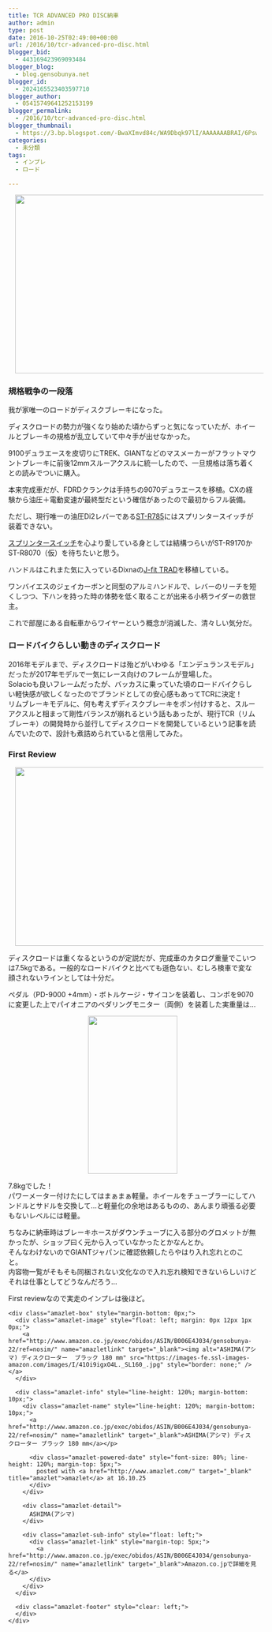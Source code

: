```yaml
---
title: TCR ADVANCED PRO DISC納車
author: admin
type: post
date: 2016-10-25T02:49:00+00:00
url: /2016/10/tcr-advanced-pro-disc.html
blogger_bid:
  - 443169423969093484
blogger_blog:
  - blog.gensobunya.net
blogger_id:
  - 2024165523403597710
blogger_author:
  - 05415749641252153199
blogger_permalink:
  - /2016/10/tcr-advanced-pro-disc.html
blogger_thumbnail:
  - https://3.bp.blogspot.com/-BwaXImvd84c/WA9Dbqk97lI/AAAAAAABRAI/6Psw5qkAQ3IRSeQagNu37Yaiu6FbqSqMQCLcB/s640/DSC_0311.jpg
categories:
  - 未分類
tags:
  - インプレ
  - ロード

---
```

<div class="separator" style="clear: both; text-align: center;">
  <a href="https://3.bp.blogspot.com/-BwaXImvd84c/WA9Dbqk97lI/AAAAAAABRAI/6Psw5qkAQ3IRSeQagNu37Yaiu6FbqSqMQCLcB/s1600/DSC_0311.jpg" imageanchor="1" style="margin-left: 1em; margin-right: 1em;"><img border="0" height="362" src="https://blog.gensobunya.net/wp-content/uploads/2016/10/DSC_0311.jpg" width="640" /></a>
</div>

### 

### 規格戦争の一段落

我が家唯一のロードがディスクブレーキになった。

ディスクロードの勢力が強くなり始めた頃からずっと気になっていたが、ホイールとブレーキの規格が乱立していて中々手が出せなかった。
  
9100デュラエースを皮切りにTREK、GIANTなどのマスメーカーがフラットマウントブレーキに前後12mmスルーアクスルに統一したので、一旦規格は落ち着くとの読みでついに購入。

本来完成車だが、FDRDクランクは手持ちの9070デュラエースを移植。CXの経験から油圧＋電動変速が最終型だという確信があったので最初からフル装備。

ただし、現行唯一の油圧Di2レバーである<a href="http://amzn.to/2eNMI6B" target="_blank">ST-R785</a>にはスプリンタースイッチが装着できない。
  
<a href="http://amzn.to/2e6CTjf" target="_blank">スプリンタースイッチ</a>を心より愛している身としては結構つらいがST-R9170かST-R8070（仮）を待ちたいと思う。

ハンドルはこれまた気に入っているDixnaの<a href="http://amzn.to/2eNOepC" target="_blank">J-fit TRAD</a>を移植している。
  
ワンバイエスのジェイカーボンと同型のアルミハンドルで、レバーのリーチを短くしつつ、下ハンを持った時の体勢を低く取ることが出来る小柄ライダーの救世主。

これで部屋にある自転車からワイヤーという概念が消滅した、清々しい気分だ。

### ロードバイクらしい動きのディスクロード

<div>
  2016年モデルまで、ディスクロードは殆どがいわゆる「エンデュランスモデル」だったが2017年モデルで一気にレース向けのフレームが登場した。
</div>

<div>
</div>

<div>
  Solacioも良いフレームだったが、バッカスに乗っていた頃のロードバイクらしい軽快感が欲しくなったのでブランドとしての安心感もあってTCRに決定！
</div>

<div>
</div>

<div>
</div>

<div>
  <div>
    リムブレーキモデルに、何も考えずディスクブレーキをポン付けすると、スルーアクスルと相まって剛性バランスが崩れるという話もあったが、現行TCR（リムブレーキ）の開発時から並行してディスクロードを開発しているという記事を読んでいたので、設計も煮詰められていると信用してみた。
  </div>
</div>

<div>
</div>

<div>
  <h3>
    First Review
  </h3>
  
  <div class="separator" style="clear: both; text-align: center;">
    <a href="https://1.bp.blogspot.com/-GkLIWOWYRNY/WA9DldboEpI/AAAAAAABRAM/VgstnyTIwh8c0yMhaUYt1P5cJIDruO6rACLcB/s1600/DSC_0310.jpg" imageanchor="1" style="margin-left: 1em; margin-right: 1em;"><img border="0" height="362" src="https://blog.gensobunya.net/wp-content/uploads/2016/10/DSC_0310.jpg" width="640" /></a>
  </div>
  
  <p>
    ディスクロードは重くなるというのが定説だが、完成車のカタログ重量でこいつは7.5kgである。一般的なロードバイクと比べても遜色ない、むしろ検車で変な顔されないラインとしては十分だ。
  </p>
  
  <p>
    ペダル（PD-9000 +4mm）・ボトルケージ・サイコンを装着し、コンポを9070に変更した上でパイオニアのペダリングモニター（両側）を装着した実重量は…
  </p>
  
  <div class="separator" style="clear: both; text-align: center;">
    <a href="https://3.bp.blogspot.com/-iI3p-YG10gY/WA9FwDiJ7GI/AAAAAAABRAg/tlaVXGiFvvwduRVWS7J_fpbABbf8PtNfACLcB/s1600/DSC_0312.jpg" imageanchor="1" style="margin-left: 1em; margin-right: 1em;"><img border="0" height="320" src="https://blog.gensobunya.net/wp-content/uploads/2016/10/DSC_0312.jpg" width="181" /></a>
  </div>
  
  <p>
    7.8kgでした！<br /> パワーメーター付けたにしてはまぁまぁ軽量。ホイールをチューブラーにしてハンドルとサドルを交換して…と軽量化の余地はあるものの、あんまり頑張る必要もないレベルには軽量。
  </p>
  
  <p>
    ちなみに納車時はブレーキホースがダウンチューブに入る部分のグロメットが無かったが、ショップ曰く元から入っていなかったとかなんとか。<br /> そんなわけないのでGIANTジャパンに確認依頼したらやはり入れ忘れとのこと。<br /> 内容物一覧がそもそも同梱されない文化なので入れ忘れ検知できないらしいけどそれは仕事としてどうなんだろう…
  </p>
  
  <p>
    First reviewなので実走のインプレは後ほど。
  </p>
  
  <p>
    </div> 
    
    <div class="amazlet-box" style="margin-bottom: 0px;">
      <div class="amazlet-image" style="float: left; margin: 0px 12px 1px 0px;">
        <a href="http://www.amazon.co.jp/exec/obidos/ASIN/B006E4J034/gensobunya-22/ref=nosim/" name="amazletlink" target="_blank"><img alt="ASHIMA(アシマ) ディスクローター  ブラック 180 mm" src="https://images-fe.ssl-images-amazon.com/images/I/41Oi9igxO4L._SL160_.jpg" style="border: none;" /></a>
      </div>
      
      <div class="amazlet-info" style="line-height: 120%; margin-bottom: 10px;">
        <div class="amazlet-name" style="line-height: 120%; margin-bottom: 10px;">
          <a href="http://www.amazon.co.jp/exec/obidos/ASIN/B006E4J034/gensobunya-22/ref=nosim/" name="amazletlink" target="_blank">ASHIMA(アシマ) ディスクローター ブラック 180 mm</a></p> 
          
          <div class="amazlet-powered-date" style="font-size: 80%; line-height: 120%; margin-top: 5px;">
            posted with <a href="http://www.amazlet.com/" target="_blank" title="amazlet">amazlet</a> at 16.10.25
          </div>
        </div>
        
        <div class="amazlet-detail">
          ASHIMA(アシマ)
        </div>
        
        <div class="amazlet-sub-info" style="float: left;">
          <div class="amazlet-link" style="margin-top: 5px;">
            <a href="http://www.amazon.co.jp/exec/obidos/ASIN/B006E4J034/gensobunya-22/ref=nosim/" name="amazletlink" target="_blank">Amazon.co.jpで詳細を見る</a>
          </div>
        </div>
      </div>
      
      <div class="amazlet-footer" style="clear: left;">
      </div>
    </div>